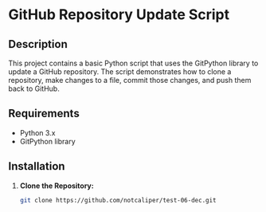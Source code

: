 # GitHub Repository Update Script

## Description
This project contains a basic Python script that uses the GitPython library to update a GitHub repository. The script demonstrates how to clone a repository, make changes to a file, commit those changes, and push them back to GitHub.

## Requirements
- Python 3.x
- GitPython library

## Installation
1. **Clone the Repository:**
   ```sh
   git clone https://github.com/notcaliper/test-06-dec.git
